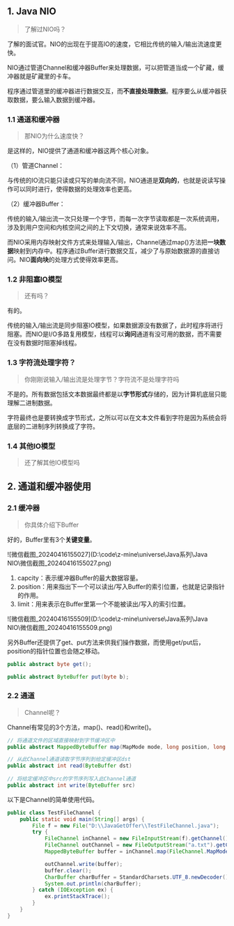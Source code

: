 ## 1. Java NIO

> 了解过NIO吗？

了解的面试官。NIO的出现在于提高IO的速度，它相比传统的输入/输出流速度更快。

NIO通过管道Channel和缓冲器Buffer来处理数据，可以把管道当成一个矿藏，缓冲器就是矿藏里的卡车。

程序通过管道里的缓冲器进行数据交互，而**不直接处理数据**。程序要么从缓冲器获取数据，要么输入数据到缓冲器。

### 1.1 通道和缓冲器

> 那NIO为什么速度快？

是这样的，NIO提供了通道和缓冲器这两个核心对象。

（1）管道Channel：

与传统的IO流只能只读或只写的单向流不同，NIO通道是**双向的**，也就是说读写操作可以同时进行，使得数据的处理效率也更高。

（2）缓冲器Buffer：

传统的输入/输出流一次只处理一个字节，而每一次字节读取都是一次系统调用，涉及到用户空间和内核空间之间的上下文切换，通常来说效率不高。

而NIO采用内存映射文件方式来处理输入/输出，Channel通过map()方法把**一块数据**映射到内存中。程序通过Buffer进行数据交互，减少了与原始数据源的直接访问。NIO**面向块**的处理方式使得效率更高。

### 1.2 非阻塞IO模型

> 还有吗？

有的。

传统的输入/输出流是同步阻塞IO模型，如果数据源没有数据了，此时程序将进行阻塞。而NIO是I/O多路复用模型，线程可以**询问**通道有没可用的数据，而不需要在没有数据时阻塞掉线程。

### 1.3 字符流处理字符？

> 你刚刚说输入/输出流是处理字节？字符流不是处理字符吗

不是的。所有数据包括文本数据最终都是以**字节形式**存储的，因为计算机底层只能理解二进制数据。

字符最终也是要转换成字节形式，之所以可以在文本文件看到字符是因为系统会将底层的二进制序列转换成了字符。

### 1.4 其他IO模型

> 还了解其他IO模型吗



## 2. 通道和缓冲器使用

### 2.1 缓冲器

> 你具体介绍下Buffer

好的，Buffer里有3个**关键变量**。

![微信截图_20240416155027](D:\code\z-mine\universe\Java系列\Java NIO\微信截图_20240416155027.png)

1. capcity：表示缓冲器Buffer的最大数据容量。
2. position：用来指出下一个可以读出/写入Buffer的索引位置，也就是记录指针的作用。
3. limit：用来表示在Buffer里第一个不能被读出/写入的索引位置。

![微信截图_20240416155509](D:\code\z-mine\universe\Java系列\Java NIO\微信截图_20240416155509.png)

另外Buffer还提供了get、put方法来供我们操作数据，而使用get/put后，position的指针位置也会随之移动。

```java
public abstract byte get();

public abstract ByteBuffer put(byte b);
```

### 2.2 通道

> Channel呢？

Channel有常见的3个方法，map()、read()和write()。

```java
// 将通道文件的区域直接映射到字节缓冲区中
public abstract MappedByteBuffer map(MapMode mode, long position, long size)

// 从此Channel通道读取字节序列到给定缓冲区dst
public abstract int read(ByteBuffer dst)
    
// 将给定缓冲区中src的字节序列写入此Channel通道
public abstract int write(ByteBuffer src)
```

以下是Channel的简单使用代码。

```java
public class TestFileChannel {
    public static void main(String[] args) {
        File f = new File("D:\\JavaGetOffer\\TestFileChannel.java");
        try {
            FileChannel inChannel = new FileInputStream(f).getChannel();
            FileChannel outChannel = new FileOutputStream("a.txt").getChannel();
            MappedByteBuffer buffer = inChannel.map(FileChannel.MapMode.READ_ONLY, 0, f.length());

            outChannel.write(buffer);
            buffer.clear();
            CharBuffer charBuffer = StandardCharsets.UTF_8.newDecoder().decode(buffer);
            System.out.println(charBuffer);
        } catch (IOException ex) {
            ex.printStackTrace();
        }
    }
}
```

